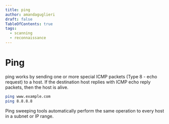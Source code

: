 ```yaml
---
title: ping
author: amandaguglieri
draft: false
TableOfContents: true
tags:
  - scanning
  - reconnaissance
---
```


# Ping

ping works by sending one or more special ICMP packets (Type 8 - echo request) to a host. If the destination host replies with ICMP echo reply packets, then the host is alive.

```bash
ping www.example.com
ping 8.8.8.8
```

Ping sweeping tools automatically perform the same operation to every host in a subnet or IP range. 

